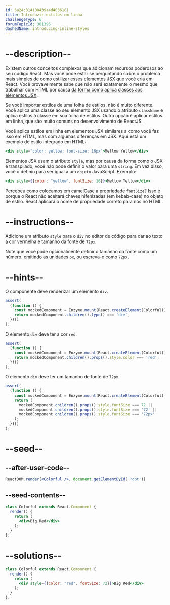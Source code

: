 ```yaml
---
id: 5a24c314108439a4d4036181
title: Introduzir estilos em linha
challengeType: 6
forumTopicId: 301395
dashedName: introducing-inline-styles
---
```


# --description--

Existem outros conceitos complexos que adicionam recursos poderosos ao seu código React. Mas você pode estar se perguntando sobre o problema mais simples de como estilizar esses elementos JSX que você cria em React. Você provavelmente sabe que não será exatamente o mesmo que trabalhar com HTML por causa [da forma como aplica classes aos elementos JSX](/learn/front-end-development-libraries/react/define-an-html-class-in-jsx).

Se você importar estilos de uma folha de estilos, não é muito diferente. Você aplica uma classe ao seu elemento JSX usando o atributo `className` e aplica estilos à classe em sua folha de estilos. Outra opção é aplicar estilos em linha, que são muito comuns no desenvolvimento de ReactJS.

Você aplica estilos em linha em elementos JSX similares a como você faz isso em HTML, mas com algumas diferenças em JSX. Aqui está um exemplo de estilo integrado em HTML:

```jsx
<div style="color: yellow; font-size: 16px">Mellow Yellow</div>
```

Elementos JSX usam o atributo `style`, mas por causa da forma como o JSX é transpilado, você não pode definir o valor para uma `string`. Em vez disso, você o definiu para ser igual a um `objeto` JavaScript. Exemplo:

```jsx
<div style={{color: "yellow", fontSize: 16}}>Mellow Yellow</div>
```

Percebeu como colocamos em camelCase a propriedade `fontSize`? Isso é porque o React não aceitará chaves hifenizadas (em kebab-case) no objeto de estilo. React aplicará o nome de propriedade correto para nós no HTML.

# --instructions--

Adicione um atributo `style` para o `div` no editor de código para dar ao texto a cor vermelha e tamanho da fonte de `72px`.

Note que você pode opcionalmente definir o tamanho da fonte como um número. omitindo as unidades `px`, ou escreva-o como `72px`.

# --hints--

O componente deve renderizar um elemento `div`.

```js
assert(
  (function () {
    const mockedComponent = Enzyme.mount(React.createElement(Colorful));
    return mockedComponent.children().type() === 'div';
  })()
);
```

O elemento `div` deve ter a cor `red`.

```js
assert(
  (function () {
    const mockedComponent = Enzyme.mount(React.createElement(Colorful));
    return mockedComponent.children().props().style.color === 'red';
  })()
);
```

O elemento `div` deve ter um tamanho de fonte de `72px`.

```js
assert(
  (function () {
    const mockedComponent = Enzyme.mount(React.createElement(Colorful));
    return (
      mockedComponent.children().props().style.fontSize === 72 ||
      mockedComponent.children().props().style.fontSize === '72' ||
      mockedComponent.children().props().style.fontSize === '72px'
    );
  })()
);
```

# --seed--

## --after-user-code--

```jsx
ReactDOM.render(<Colorful />, document.getElementById('root'))
```

## --seed-contents--

```jsx
class Colorful extends React.Component {
  render() {
    return (
      <div>Big Red</div>
    );
  }
};
```

# --solutions--

```jsx
class Colorful extends React.Component {
  render() {
    return (
      <div style={{color: "red", fontSize: 72}}>Big Red</div>
    );
  }
};
```
